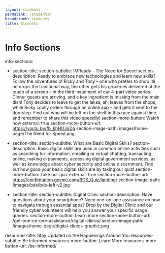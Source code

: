 ```yaml
---
layout: students
permalink: /students/
breadcrumb: students
title: Students
---
```


# Info Sections
info-sections:
  - section-title: 
    section-subtitle: IMReady - The Need for Speed
    section-description:  Ready to embrace new technologies and learn new skills? Follow the adventures of Ricky and Tony – one who prefers to shop ‘til he drops the traditional way, the other gets his groceries delivered at the touch of a screen – in the third instalment of our 4-part video series. Dinner guests are arriving, and a key ingredient is missing from the main dish! Tony decides to leave to get the laksa, ah, leaves from the shops, while Ricky coolly orders through an online app – and gets it sent to the doorstep. Find out who will be left on the shelf in this race against time, and remember to share this video speedily!
    section-more-button: Watch now
    external: true
    section-more-button-url: https://youtu.be/fb_khHU3oDg
    section-image-path: images/home-page/The Need for Speed.png
    
  - section-title: 
    section-subtitle: What are Basic Digital Skills?
    section-description: Basic digital skills are used in common online activities such as searching for information, emailing or virtual chatting, transacting online, making e-payments, accessing digital government services, as well as knowledge about cyber security and online discernment. Find out how good your basic digital skills are by taking our quiz!
    section-more-button: Take our quiz
    external: true
    section-more-button-url: https://confirmation.gevme.com/BDS_Quiz/landing/
    section-image-path: /images/bds/bds-left-v2.jpg
    
  - section-title: 
    section-subtitle: Digital Clinic
    section-description: Have questions about your smartphone? Need one-on-one assistance on how to navigate through essential apps? Drop by the Digital Clinic and our friendly cyber volunteers will help you answer your specific usage queries.
    section-more-button: Learn more
    section-more-button-url: /get-one-on-one-assistance/digital-clinics/
    section-image-path: /images/home-page/digital-clinics-graphic.png

resources-title: Stay Updated on the Happenings Around You
resources-subtitle: Be Informed
resources-more-button: Learn More
resources-more-button-url: /be-informed/

